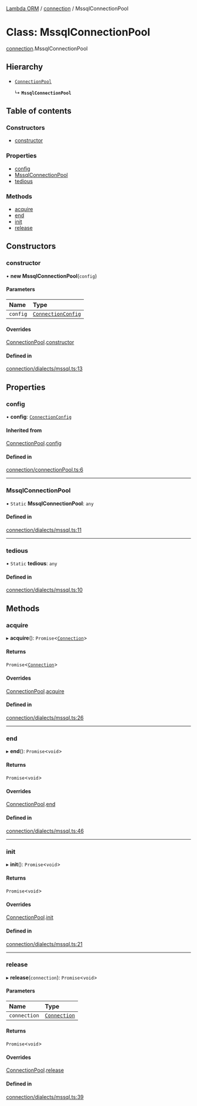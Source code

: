 [Lambda ORM](../README.md) / [connection](../modules/connection.md) / MssqlConnectionPool

# Class: MssqlConnectionPool

[connection](../modules/connection.md).MssqlConnectionPool

## Hierarchy

- [`ConnectionPool`](connection.ConnectionPool.md)

  ↳ **`MssqlConnectionPool`**

## Table of contents

### Constructors

- [constructor](connection.MssqlConnectionPool.md#constructor)

### Properties

- [config](connection.MssqlConnectionPool.md#config)
- [MssqlConnectionPool](connection.MssqlConnectionPool.md#mssqlconnectionpool)
- [tedious](connection.MssqlConnectionPool.md#tedious)

### Methods

- [acquire](connection.MssqlConnectionPool.md#acquire)
- [end](connection.MssqlConnectionPool.md#end)
- [init](connection.MssqlConnectionPool.md#init)
- [release](connection.MssqlConnectionPool.md#release)

## Constructors

### constructor

• **new MssqlConnectionPool**(`config`)

#### Parameters

| Name | Type |
| :------ | :------ |
| `config` | [`ConnectionConfig`](../interfaces/connection.ConnectionConfig.md) |

#### Overrides

[ConnectionPool](connection.ConnectionPool.md).[constructor](connection.ConnectionPool.md#constructor)

#### Defined in

[connection/dialects/mssql.ts:13](https://github.com/FlavioLionelRita/lambda-orm/blob/8689963/src/orm/connection/dialects/mssql.ts#L13)

## Properties

### config

• **config**: [`ConnectionConfig`](../interfaces/connection.ConnectionConfig.md)

#### Inherited from

[ConnectionPool](connection.ConnectionPool.md).[config](connection.ConnectionPool.md#config)

#### Defined in

[connection/connectionPool.ts:6](https://github.com/FlavioLionelRita/lambda-orm/blob/8689963/src/orm/connection/connectionPool.ts#L6)

___

### MssqlConnectionPool

▪ `Static` **MssqlConnectionPool**: `any`

#### Defined in

[connection/dialects/mssql.ts:11](https://github.com/FlavioLionelRita/lambda-orm/blob/8689963/src/orm/connection/dialects/mssql.ts#L11)

___

### tedious

▪ `Static` **tedious**: `any`

#### Defined in

[connection/dialects/mssql.ts:10](https://github.com/FlavioLionelRita/lambda-orm/blob/8689963/src/orm/connection/dialects/mssql.ts#L10)

## Methods

### acquire

▸ **acquire**(): `Promise`<[`Connection`](connection.Connection.md)\>

#### Returns

`Promise`<[`Connection`](connection.Connection.md)\>

#### Overrides

[ConnectionPool](connection.ConnectionPool.md).[acquire](connection.ConnectionPool.md#acquire)

#### Defined in

[connection/dialects/mssql.ts:26](https://github.com/FlavioLionelRita/lambda-orm/blob/8689963/src/orm/connection/dialects/mssql.ts#L26)

___

### end

▸ **end**(): `Promise`<`void`\>

#### Returns

`Promise`<`void`\>

#### Overrides

[ConnectionPool](connection.ConnectionPool.md).[end](connection.ConnectionPool.md#end)

#### Defined in

[connection/dialects/mssql.ts:46](https://github.com/FlavioLionelRita/lambda-orm/blob/8689963/src/orm/connection/dialects/mssql.ts#L46)

___

### init

▸ **init**(): `Promise`<`void`\>

#### Returns

`Promise`<`void`\>

#### Overrides

[ConnectionPool](connection.ConnectionPool.md).[init](connection.ConnectionPool.md#init)

#### Defined in

[connection/dialects/mssql.ts:21](https://github.com/FlavioLionelRita/lambda-orm/blob/8689963/src/orm/connection/dialects/mssql.ts#L21)

___

### release

▸ **release**(`connection`): `Promise`<`void`\>

#### Parameters

| Name | Type |
| :------ | :------ |
| `connection` | [`Connection`](connection.Connection.md) |

#### Returns

`Promise`<`void`\>

#### Overrides

[ConnectionPool](connection.ConnectionPool.md).[release](connection.ConnectionPool.md#release)

#### Defined in

[connection/dialects/mssql.ts:39](https://github.com/FlavioLionelRita/lambda-orm/blob/8689963/src/orm/connection/dialects/mssql.ts#L39)
